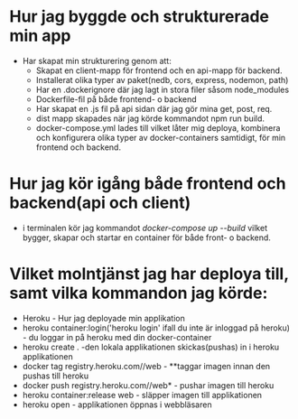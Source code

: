 # Hur jag byggde och strukturerade min app

* Har skapat min strukturering genom att:
    * Skapat en client-mapp för frontend och en api-mapp för backend.
    * Installerat olika typer av paket(nedb, cors, express, nodemon, path)
    * Har en .dockerignore där jag lagt in stora filer såsom node_modules
    * Dockerfile-fil på både frontend- o backend
    * Har skapat en .js fil på api sidan där jag gör mina get, post, req. 
    * dist mapp skapades när jag körde kommandot npm run build.
    * docker-compose.yml lades till vilket låter mig deploya, kombinera och konfigurera olika typer av docker-containers samtidigt, för min frontend och backend.

# Hur jag kör igång både frontend och backend(api och client) 

 * i terminalen kör jag kommandot *docker-compose up --build* vilket bygger, skapar och startar en container för både front- o backend.

# Vilket molntjänst jag har deploya till, samt vilka kommandon jag körde:

* Heroku - Hur jag deployade min applikation
 * heroku container:login('heroku login' ifall du inte är inloggad på heroku) - du loggar in på heroku med din docker-container
 * heroku create . -den lokala applikationen skickas(pushas) in i heroku applikationen
 * docker tag registry.heroku.com//web - **taggar imagen innan den pushas till heroku
 * docker push registry.heroku.com//web* - pushar imagen till heroku
 * heroku container:release web - släpper imagen till applikationen
 * heroku open - applikationen öppnas i webbläsaren


